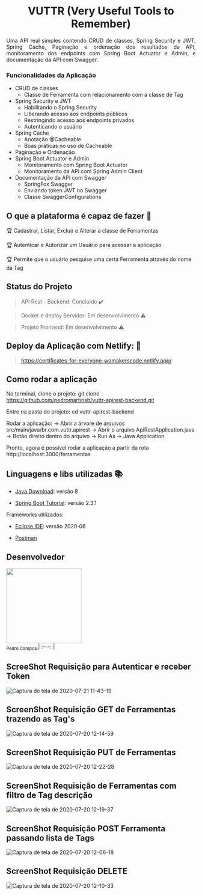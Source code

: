 <h1 align="center"> VUTTR (Very Useful Tools to Remember) </h1>
<p align="justify"> Uma API real simples contendo  CRUD de classes, Spring Security e JWT, Spring Cache, Paginação e ordenação dos resultados da API, monitoramento dos endpoints com Spring Boot Actuator e Admin, e documentação da API com Swagger. </p>

### Funcionalidades da Aplicação  

- CRUD de classes
    - Classe de Ferramenta com relacionamento com a classe de Tag
- Spring Security e JWT
    - Habilitando o Spring Security 
    - Liberando acesso aos endpoints públicos
    - Restringindo acesso aos endpoints privados
    - Autenticando o usuário
 - Spring Cache
    - Anotação @Cacheable
    - Boas práticas no uso de Cacheable
- Paginação e Ordenação
- Spring Boot Actuator e Admin
    - Monitoramento com Spring Boot Actuator
    - Monitoramento da API com Spring Admin Client
- Documentação da API com Swagger
    - SpringFox Swagger
    - Enviando token JWT no Swagger
    - Classe SwaggerConfigurations
    
## O que a plataforma é capaz de fazer :checkered_flag:

:trophy: Cadastrar, Listar, Excluir e Alterar a classe de Ferramentas 

:trophy: Autenticar e Autorizar um Usuário para acessar a aplicação 

:trophy: Permite que o usuário pesquise uma certa Ferramenta através do nome da Tag

## Status do Projeto

> API Rest - Backend: Concluido :heavy_check_mark:

> Docker e deploy Servidor: Em desenvolvimento :warning:

> Projeto Frontend: Em desenvolvimento :warning:

## Deploy da Aplicação com Netlify: :dash:

> https://certificates-for-everyone-womakerscode.netlify.app/

## Como rodar a aplicação

No terminal, clone o projeto:
git clone https://github.com/pedromartinsb/vuttr-apirest-backend.git

Entre na pasta do projeto:
cd vuttr-apirest-backend

Rodar a aplicação:
-> Abrir a árvore de arquivos src/main/java/br.com.vuttr.apirest -> Abrir o arquivo ApiRestApplication.java -> Botão direito dentro do arquivo -> Run As -> Java Application

Pronto, agora é possível rodar a aplicação a partir da rota http://localhost:3000/ferramentas

## Linguagens e libs utilizadas :books:

- [Java Download](https://www.java.com/pt_BR/download/): versão 8

- [Spring Boot Tutorial](https://spring.io/guides/gs/spring-boot/): versão 2.3.1

Frameworks utilizados:

- [Eclipse IDE](https://www.eclipse.org/downloads/): versão 2020‑06

- [Postman](https://www.postman.com/)

## Desenvolvedor
[<img src="https://avatars1.githubusercontent.com/u/33515329?s=60&v=" width=200 > <br> <sub> Pedro Campos </sub>](https://github.com/pedromartinsb)
| :---: |

<h2>ScreeShot Requisição para Autenticar e receber Token</h2>

![Captura de tela de 2020-07-21 11-43-19](https://user-images.githubusercontent.com/33515329/88069116-72f50c00-cb47-11ea-832e-06dc383f2c1a.png)


<h2>ScreenShot Requisição GET de Ferramentas trazendo as Tag's</h2>

![Captura de tela de 2020-07-20 12-14-59](https://user-images.githubusercontent.com/33515329/87954451-c3eefc80-ca82-11ea-8da5-055b52357421.png)


<h2>ScreenShot Requisição PUT de Ferramentas</h2>

![Captura de tela de 2020-07-20 12-22-28](https://user-images.githubusercontent.com/33515329/87955144-b5edab80-ca83-11ea-9a64-a35a4b5f8a2b.png)

<h2>ScreenShot Requisição de Ferramentas com filtro de Tag descrição</h2>

![Captura de tela de 2020-07-20 12-19-37](https://user-images.githubusercontent.com/33515329/87954853-4d9eca00-ca83-11ea-8f4d-342abbcb5314.png)

<h2>ScreenShot Requisição POST Ferramenta passando lista de Tags</h2>

![Captura de tela de 2020-07-20 12-06-18](https://user-images.githubusercontent.com/33515329/87953698-c1d86e00-ca81-11ea-949c-e29aa96d04a2.png)

<h2>ScreenShot Requisição DELETE</h2>

![Captura de tela de 2020-07-20 12-10-33](https://user-images.githubusercontent.com/33515329/87953931-12e86200-ca82-11ea-9e7b-63b1c891bc53.png)

